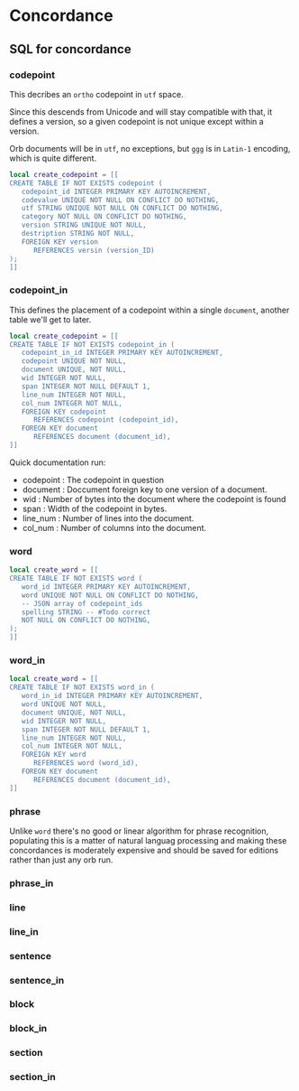 # Concordance

## SQL for concordance


### codepoint

This decribes an ``ortho`` codepoint in ``utf`` space.


Since this descends from Unicode and will stay compatible with that,
it defines a version, so a given codepoint is not unique except within a
version.


Orb documents will be in ``utf``, no exceptions, but ``ggg`` is in ``Latin-1``
encoding, which is quite different.

```lua
local create_codepoint = [[
CREATE TABLE IF NOT EXISTS codepoint (
   codepoint_id INTEGER PRIMARY KEY AUTOINCREMENT,
   codevalue UNIQUE NOT NULL ON CONFLICT DO NOTHING,
   utf STRING UNIQUE NOT NULL ON CONFLICT DO NOTHING,
   category NOT NULL ON CONFLICT DO NOTHING,
   version STRING UNIQUE NOT NULL,
   destription STRING NOT NULL,
   FOREIGN KEY version
      REFERENCES versin (version_ID)
);
]]
```
### codepoint_in

This defines the placement of a codepoint within a single ``document``, another
table we'll get to later.

```lua
local create_codepoint = [[
CREATE TABLE IF NOT EXISTS codepoint_in (
   codepoint_in_id INTEGER PRIMARY KEY AUTOINCREMENT,
   codepoint UNIQUE NOT NULL,
   document UNIQUE, NOT NULL,
   wid INTEGER NOT NULL,
   span INTEGER NOT NULL DEFAULT 1,
   line_num INTEGER NOT NULL,
   col_num INTEGER NOT NULL,
   FOREIGN KEY codepoint
      REFERENCES codepoint (codepoint_id),
   FOREGN KEY document
      REFERENCES document (document_id),
]]
```

Quick documentation run:


- codepoint :  The codepoint in question
- document  :  Doccument foreign key to one version of a document.
- wid       :  Number of bytes into the document where the codepoint is found
- span      :  Width of the codepoint in bytes.
- line_num  :  Number of lines into the document.
- col_num   :  Number of columns into the document.


### word

```lua
local create_word = [[
CREATE TABLE IF NOT EXISTS word (
   word_id INTEGER PRIMARY KEY AUTOINCREMENT,
   word UNIQUE NOT NULL ON CONFLICT DO NOTHING,
   -- JSON array of codepoint_ids
   spelling STRING -- #Todo correct
   NOT NULL ON CONFLICT DO NOTHING,
);
]]
```
### word_in

```lua
local create_word = [[
CREATE TABLE IF NOT EXISTS word_in (
   word_in_id INTEGER PRIMARY KEY AUTOINCREMENT,
   word UNIQUE NOT NULL,
   document UNIQUE, NOT NULL,
   wid INTEGER NOT NULL,
   span INTEGER NOT NULL DEFAULT 1,
   line_num INTEGER NOT NULL,
   col_num INTEGER NOT NULL,
   FOREIGN KEY word
      REFERENCES word (word_id),
   FOREGN KEY document
      REFERENCES document (document_id),
]]
```
### phrase

Unlike ``word`` there's no good or linear algorithm for phrase recognition,
populating this is a matter of natural languag processing and making these
concordances is moderately expensive and should be saved for editions rather
than just any orb run.


### phrase_in


### line

### line_in

### sentence

### sentence_in


### block


### block_in

### section

### section_in

